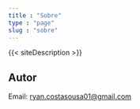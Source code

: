 ```yaml
---
title : "Sobre"
type : "page"
slug : "sobre"
---
```


{{< siteDescription >}}

## Autor
Email: ryan.costasousa01@gmail.com
